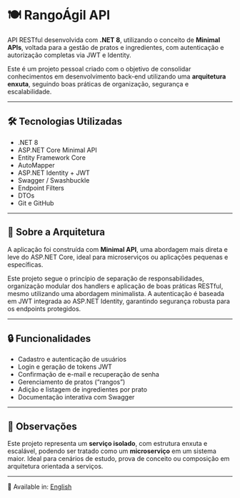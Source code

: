 # 🍽️ RangoÁgil API

API RESTful desenvolvida com **.NET 8**, utilizando o conceito de **Minimal APIs**, voltada para a gestão de pratos e ingredientes, com autenticação e autorização completas via JWT e Identity.

Este é um projeto pessoal criado com o objetivo de consolidar conhecimentos em desenvolvimento back-end utilizando uma **arquitetura enxuta**, seguindo boas práticas de organização, segurança e escalabilidade.

---

## 🛠️ Tecnologias Utilizadas

- .NET 8
- ASP.NET Core Minimal API
- Entity Framework Core
- AutoMapper
- ASP.NET Identity + JWT
- Swagger / Swashbuckle
- Endpoint Filters
- DTOs
- Git e GitHub

---

## 📌 Sobre a Arquitetura

A aplicação foi construída com **Minimal API**, uma abordagem mais direta e leve do ASP.NET Core, ideal para microserviços ou aplicações pequenas e específicas. 

Este projeto segue o princípio de separação de responsabilidades, organização modular dos handlers e aplicação de boas práticas RESTful, mesmo utilizando uma abordagem minimalista. A autenticação é baseada em JWT integrada ao ASP.NET Identity, garantindo segurança robusta para os endpoints protegidos.

---

## 🔒 Funcionalidades

- Cadastro e autenticação de usuários
- Login e geração de tokens JWT
- Confirmação de e-mail e recuperação de senha
- Gerenciamento de pratos (“rangos”)
- Adição e listagem de ingredientes por prato
- Documentação interativa com Swagger

---

## 📁 Observações

Este projeto representa um **serviço isolado**, com estrutura enxuta e escalável, podendo ser tratado como um **microserviço** em um sistema maior. Ideal para cenários de estudo, prova de conceito ou composição em arquitetura orientada a serviços.

---

📄 Available in: [English](README.md)
